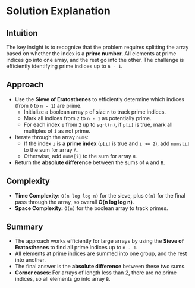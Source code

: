 
# Solution Explanation

## Intuition
The key insight is to recognize that the problem requires splitting the array based on whether the index is a **prime number**. All elements at prime indices go into one array, and the rest go into the other. The challenge is efficiently identifying prime indices up to `n - 1`.

## Approach
- Use the **Sieve of Eratosthenes** to efficiently determine which indices (from `0` to `n - 1`) are prime.
  - Initialize a boolean array `p` of size `n` to track prime indices.
  - Mark all indices from `2` to `n - 1` as potentially prime.
  - For each index `i` from `2` up to `sqrt(n)`, if `p[i]` is true, mark all multiples of `i` as not prime.
- Iterate through the array `nums`:
  - If the index `i` is a **prime index** (`p[i]` is true and `i >= 2`), add `nums[i]` to the sum for array `A`.
  - Otherwise, add `nums[i]` to the sum for array `B`.
- Return the **absolute difference** between the sums of `A` and `B`.

## Complexity
- **Time Complexity:** `O(n log log n)` for the sieve, plus `O(n)` for the final pass through the array, so overall **O(n log log n)**.
- **Space Complexity:** `O(n)` for the boolean array to track primes.

## Summary
- The approach works efficiently for large arrays by using the **Sieve of Eratosthenes** to find all prime indices up to `n - 1`.
- All elements at prime indices are summed into one group, and the rest into another.
- The final answer is the **absolute difference** between these two sums.
- **Corner cases:** For arrays of length less than 2, there are no prime indices, so all elements go into array `B`.

